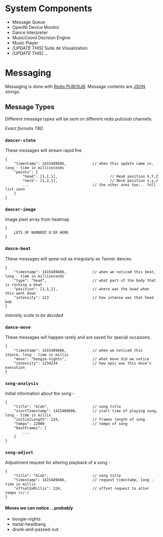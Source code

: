 # System Components

- Message Queue
- OpenNI Device Monitor
- Dance Interpreter
- MusicCoord Decision Engine
- Music Player
- *[UPDATE THIS]* Suite de Visualization
- *[UPDATE THIS]* ...

# Messaging

Messaging is done with [Redis PUB/SUB](http://redis.io/topics/pubsub). Message contents are [JSON](http://www.json.org/) strings.

## Message Types

Different message types will be sent on different redis pub/sub channels.

*Exact formats TBD*

### `dancer-state`

These messages will stream rapid fire.

    {
        "timestamp": 1415489686,            // when this update came in, long - time in milliseconds
        "points": {
            "head": [1,1,1],                        // Head position X,Y,Z
            "neck": [1,2,1],                        // Neck position x,y,z
            ...                             // the other ones too... full list soon
        }
    }

### `dancer-image`

Image pixel array from heatmap

    {
        LOTS OF NUMBERZ O'ER HERE
    }
    
### `dance-beat`

These messages will spew out as irregularly as Tanner dances.

    {
        "timestamp": 1415489686,            // when we noticed this beat, long - time in milliseconds
        "type": "head",                     // what part of the body that is rocking a beat
        "position": [1,1,1],                // where was the head when this went down
        "intensity": 123                    // how intense was that head bob
    }

*intensity scale to be decided*

### `dance-move`

These messages will happen rarely and are saved for special occasions.

    {
        "timestamp": 1415489686,            // when we noticed this stance, long - time in millis
        "move": "boogie-nights",            // what move did we notice
        "intensity": 1234234                // how epic was this move's execution
    }

### `song-analysis`

Initial information about the song - 

    {
        "title": "blah",                    // song title
        "startTimestamp": 1415489686,       // start time of playing song, long - time in millis
        "initialLength": 224,               // frames length of song
        "tempo": 22000                      // tempo of song
        "beatFrames": [
            ...
        ]
    }
    
### `song-adjust`

Adjustment request for altering playback of a song -

    {
        "title": "blah",                    // song title
        "timestamp": 1415489686,            // request timestamp, long - time in millis
        "offsetInMillis": 224,              // offset request to alter tempo (+/-)
    }

#### Moves we can notice *...probably*

- boogie-nights
- metal-headbang
- drunk-and-passed-out
